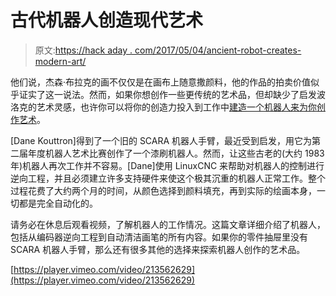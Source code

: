 # 古代机器人创造现代艺术

> 原文:[https://hack aday . com/2017/05/04/ancient-robot-creates-modern-art/](https://hackaday.com/2017/05/04/ancient-robot-creates-modern-art/)

他们说，杰森·布拉克的画不仅仅是在画布上随意撒颜料，他的作品的拍卖价值似乎证实了这一说法。然而，如果你想创作一些更传统的艺术品，但却缺少了启发波洛克的艺术灵感，也许你可以将你的创造力投入到工作中[建造一个机器人来为你创作艺术](http://transistor-man.com/bluebot_revival.html)。

[Dane Kouttron]得到了一个旧的 SCARA 机器人手臂，最近受到启发，用它为第二届年度机器人艺术比赛创作了一个漆刷机器人。然而，让这些古老的(大约 1983 年)机器人再次工作并不容易。[Dane]使用 LinuxCNC 来帮助对机器人的控制进行逆向工程，并且必须建立许多支持硬件来使这个极其沉重的机器人正常工作。整个过程花费了大约两个月的时间，从颜色选择到颜料填充，再到实际的绘画本身，一切都是完全自动化的。

请务必在休息后观看视频，了解机器人的工作情况。这篇文章详细介绍了机器人，包括从编码器逆向工程到自动清洁画笔的所有内容。如果你的零件抽屉里没有 SCARA 机器人手臂，那么还有很多其他的选择来探索机器人创作的艺术品。

[https://player.vimeo.com/video/213562629](https://player.vimeo.com/video/213562629)